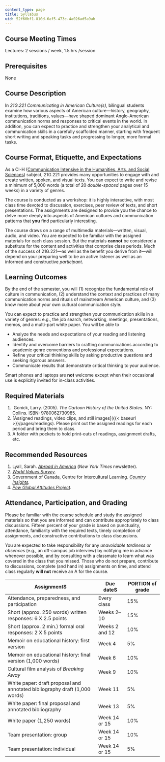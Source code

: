 ```yaml
---
content_type: page
title: Syllabus
uid: 52f60bf1-810d-6af5-473c-4a026ad5a9ab
---
```


Course Meeting Times
--------------------

Lectures: 2 sessions / week, 1.5 hrs /session

Prerequisites
-------------

None

Course Description
------------------

In _21G.221 Communicating in American Culture(s)_, bilingual students examine how various aspects of American culture—history, geography, institutions, traditions, values—have shaped dominant Anglo-American communication norms and responses to critical events in the world. In addition, you can expect to practice and strengthen your analytical and communication skills in a carefully scaffolded manner, starting with frequent short writing and speaking tasks and progressing to longer, more formal tasks.

Course Format, Etiquette, and Expectations
------------------------------------------

As a CI-H ([Communication Intensive in the Humanities, Arts, and Social Sciences](https://registrar.mit.edu/registration-academics/academic-requirements/communication-requirement/ci-hhw-subjects)) subject, 21G.221 provides many opportunities to engage with and create written, spoken, and visual texts. You can expect to write and revise a minimum of 5,000 words (a total of 20 _double-spaced_ pages over 15 weeks) in a variety of genres.

The course is conducted as a workshop: it is highly interactive, with most class time devoted to discussion, exercises, peer review of texts, and short presentations. The assignments are designed to provide you the chance to delve more deeply into aspects of American cultures and communication patterns that **you** find particularly interesting.

The course draws on a range of multimedia materials—written, visual, audio, and video. You are expected to be familiar with the assigned materials for each class session. But the materials **cannot** be considered a substitute for the content and activities that comprise class periods. Much of the success of 21G.221—as well as the benefit you derive from it—will depend on your preparing well to be an active listener as well as an informed and constructive _participant_.

Learning Outcomes
-----------------

By the end of the semester, you will (1) recognize the fundamental role of culture in communication, (2) understand the context and practices of many communication norms and rituals of mainstream American culture, and (3) know more about your own cultural communication style.

You can expect to practice and strengthen your communication skills in a variety of genres: e.g., the job search, networking, meetings, presentations, memos, and a multi-part white paper. You will be able to

*   Analyze the needs and expectations of your reading and listening audiences.
*   Identify and overcome barriers to crafting communications according to academic genre conventions and professional expectations.
*   Refine your critical thinking skills by asking productive questions and seeking rigorous answers.
*   Communicate results that demonstrate critical thinking to your audience.

Smart phones and laptops are **not** welcome except when their occasional use is explicitly invited for in-class activities.

Required Materials
------------------

1.   Gonick, Larry. (2005). _The_ _Cartoon History of the United States_. NY: Collins. ISBN: 9780062730985.
2.  [Assigned readings, video clips, and still images]({{< baseurl >}}/pages/readings). Please print out the assigned readings for each period and bring them to class.
3.  A folder with pockets to hold print-outs of readings, assignment drafts, etc.

Recommended Resources
---------------------

1.  Lyall, Sarah. _[Abroad in America](https://www.nytimes.com/2018/10/02/us/politics/abroad-in-america-politics.html)_ (_New York Times_ newsletter).
2.  _[World Values Survey](http://www.worldvaluessurvey.org/wvs.jsp)_.
3.  Government of Canada, Centre for Intercultural Learning. _[Country Insights](https://www.international.gc.ca/cil-cai/country_insights-apercus_pays/countryinsights-apercuspays.aspx?lang=eng)._
4.  _[Pew Global Attitudes Project](https://www.pewresearch.org/global/)._

Attendance, Participation, and Grading
--------------------------------------

Please be familiar with the course schedule and study the assigned materials so that you are informed and can contribute appropriately to class discussions. Fifteen percent of your grade is based on punctuality, attendance, familiarity with the required texts, timely completion of assignments, and constructive contributions to class discussions.

You are expected to take responsibility for any _unavoidable tardiness or absences_ (e.g., an off-campus job interview) by notifying me in advance whenever possible, and by consulting with a classmate to learn what was covered in the class that you missed. Those who do not prepare, contribute to discussions, complete (and hand in) assignments on time, and attend class regularly **will not** receive an A for the course.

| AssignmentS | Due dateS | PORTION of grade |
| --- | --- | --- |
| Attendance, preparedness, and participation | Every class | 15% |
| Short (approx. 250 words) written responses: 6 X 2.5 points | Weeks 2–10 | 15% |
| Short (approx. 2 min.) formal oral responses: 2 X 5 points | Weeks 2 and 12 | 10% |
| Memoir on educational history: first version | Week 4 | 5% |
| Memoir on educational history: final version (1,000 words) | Week 6 | 10% |
| Cultural film analysis of _Breaking Away_ | Week 9 | 10% |
| White paper: draft proposal and annotated bibliography draft (1,000 words) | Week 11 | 5% |
| White paper: final proposal and annotated bibliography | Week 13 | 5% |
| White paper (1,250 words) | Week 14 or 15 | 10% |
| Team presentation: group | Week 14 or 15 | 10% |
| Team presentation: individual | Week 14 or 15 | 5%
